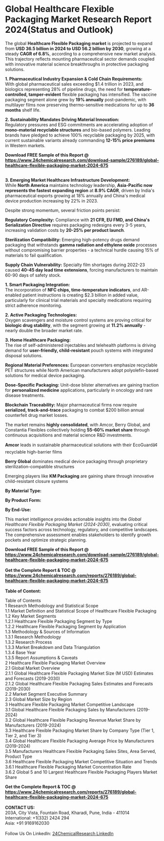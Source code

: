<h1>Global Healthcare Flexible Packaging Market Research Report 2024(Status and Outlook)</h1><p>The global <strong>Healthcare Flexible Packaging market</strong> is projected to expand from <strong>USD 36.5 billion in 2024 to USD 56.2 billion by 2030</strong>, growing at a steady <strong>CAGR of 6.8%</strong>, according to a comprehensive new market analysis. This trajectory reflects mounting pharmaceutical sector demands coupled with innovative material science breakthroughs in protective packaging solutions.</p><p><strong>1. Pharmaceutical Industry Expansion &amp; Cold Chain Requirements:</strong><br>
With global pharmaceutical sales exceeding $1.4 trillion in 2023, and biologics representing 28% of pipeline drugs, the need for <strong>temperature-controlled, tamper-evident</strong> flexible packaging has intensified. The vaccine packaging segment alone grew by <strong>19% annually</strong> post-pandemic, with multilayer films now preserving thermo-sensitive medications for up to <strong>36 months</strong> shelf life.</p><p><strong>2. Sustainability Mandates Driving Material Innovation:</strong><br>
Regulatory pressures and ESG commitments are accelerating adoption of <strong>mono-material recyclable structures</strong> and bio-based polymers. Leading brands have pledged to achieve 100% recyclable packaging by 2025, with current sustainable variants already commanding <strong>12-15% price premiums</strong> in Western markets.</p><div><b>Download FREE Sample of this Report @ 
            <a href="https://www.24chemicalresearch.com/download-sample/276189/global-healthcare-flexible-packaging-market-2024-675">
            https://www.24chemicalresearch.com/download-sample/276189/global-healthcare-flexible-packaging-market-2024-675</a></b></div><br><p><strong>3. Emerging Market Healthcare Infrastructure Development:</strong><br>
While <strong>North America</strong> maintains technology leadership, <strong>Asia-Pacific now represents the fastest expanding region</strong> at <strong>8.9% CAGR</strong>, driven by India's pharmaceutical exports growing at 18% annually and China's medical device production increasing by 22% in 2023.</p><p>Despite strong momentum, several friction points persist:</p><p><strong>Regulatory Complexity:</strong> Compliance with <strong>21 CFR, EU FMD, and China's Serialization Directive</strong> requires packaging redesigns every 3-5 years, increasing validation costs by <strong>20-25% per product launch</strong>.</p><p><strong>Sterilization Compatibility:</strong> Emerging high-potency drugs demand packaging that withstands <strong>gamma radiation and ethylene oxide</strong> processes without compromising barrier properties - a technical hurdle causing 15% of materials to fail qualification.</p><p><strong>Supply Chain Vulnerability:</strong> Specialty film shortages during 2022-23 caused <strong>40-45 day lead time extensions</strong>, forcing manufacturers to maintain 60-90 days of safety stock.</p><p><strong>1. Smart Packaging Integration:</strong><br>
The incorporation of <strong>NFC chips, time-temperature indicators</strong>, and AR-enabled patient instructions is creating $2.3 billion in added value, particularly for clinical trial materials and specialty medications requiring strict adherence monitoring.</p><p><strong>2. Active Packaging Technologies:</strong><br>
Oxygen scavengers and moisture control systems are proving critical for <strong>biologic drug stability</strong>, with the segment growing at <strong>11.2% annually</strong> - nearly double the broader market rate.</p><p><strong>3. Home Healthcare Packaging:</strong><br>
The rise of self-administered injectables and telehealth platforms is driving demand for <strong>user-friendly, child-resistant</strong> pouch systems with integrated disposal solutions.</p><p><strong>Regional Material Preferences:</strong> European converters emphasize recyclable PET structures while North American manufacturers adopt polyolefin-based solutions for medical device packaging.</p><p><strong>Dose-Specific Packaging:</strong> Unit-dose blister alternatives are gaining traction for <strong>personalized medicine</strong> applications, particularly in oncology and rare disease treatments.</p><p><strong>Blockchain Traceability:</strong> Major pharmaceutical firms now require <strong>serialized, track-and-trace</strong> packaging to combat $200 billion annual counterfeit drug market losses.</p><p>The market remains <strong>highly consolidated</strong>, with Amcor, Berry Global, and Constantia Flexibles collectively holding <strong>55-60% market share</strong> through continuous acquisitions and material science R&amp;D investments.</p><p><strong>Amcor</strong> leads in sustainable pharmaceutical solutions with their EcoGuardâ¢ recyclable high-barrier films</p><p><strong>Berry Global</strong> dominates medical device packaging through proprietary sterilization-compatible structures</p><p>Emerging players like <strong>KM Packaging</strong> are gaining share through innovative child-resistant closure systems</p><p><strong>By Material Type:</strong></p><p><strong>By Product Form:</strong></p><p><strong>By End-Use:</strong></p><p>This market intelligence provides actionable insights into the <em>Global Healthcare Flexible Packaging Market (2024-2030)</em>, evaluating critical success factors across technology, regulatory, and competitive landscapes. The comprehensive assessment enables stakeholders to identify growth pockets and optimize strategic planning.</p><div><b>Download FREE Sample of this Report @ 
            <a href="https://www.24chemicalresearch.com/download-sample/276189/global-healthcare-flexible-packaging-market-2024-675">
            https://www.24chemicalresearch.com/download-sample/276189/global-healthcare-flexible-packaging-market-2024-675</a></b></div><br><div><b>Get the Complete Report & TOC @ 
            <a href="https://www.24chemicalresearch.com/reports/276189/global-healthcare-flexible-packaging-market-2024-675">
            https://www.24chemicalresearch.com/reports/276189/global-healthcare-flexible-packaging-market-2024-675</a></b></div><br>
            <b>Table of Content:</b><p>Table of Contents<br />
1 Research Methodology and Statistical Scope<br />
1.1 Market Definition and Statistical Scope of Healthcare Flexible Packaging<br />
1.2 Key Market Segments<br />
1.2.1 Healthcare Flexible Packaging Segment by Type<br />
1.2.2 Healthcare Flexible Packaging Segment by Application<br />
1.3 Methodology & Sources of Information<br />
1.3.1 Research Methodology<br />
1.3.2 Research Process<br />
1.3.3 Market Breakdown and Data Triangulation<br />
1.3.4 Base Year<br />
1.3.5 Report Assumptions & Caveats<br />
2 Healthcare Flexible Packaging Market Overview<br />
2.1 Global Market Overview<br />
2.1.1 Global Healthcare Flexible Packaging Market Size (M USD) Estimates and Forecasts (2019-2030)<br />
2.1.2 Global Healthcare Flexible Packaging Sales Estimates and Forecasts (2019-2030)<br />
2.2 Market Segment Executive Summary<br />
2.3 Global Market Size by Region<br />
3 Healthcare Flexible Packaging Market Competitive Landscape<br />
3.1 Global Healthcare Flexible Packaging Sales by Manufacturers (2019-2024)<br />
3.2 Global Healthcare Flexible Packaging Revenue Market Share by Manufacturers (2019-2024)<br />
3.3 Healthcare Flexible Packaging Market Share by Company Type (Tier 1, Tier 2, and Tier 3)<br />
3.4 Global Healthcare Flexible Packaging Average Price by Manufacturers (2019-2024)<br />
3.5 Manufacturers Healthcare Flexible Packaging Sales Sites, Area Served, Product Type<br />
3.6 Healthcare Flexible Packaging Market Competitive Situation and Trends<br />
3.6.1 Healthcare Flexible Packaging Market Concentration Rate<br />
3.6.2 Global 5 and 10 Largest Healthcare Flexible Packaging Players Market Share </p><div><b>Get the Complete Report & TOC @ 
            <a href="https://www.24chemicalresearch.com/reports/276189/global-healthcare-flexible-packaging-market-2024-675">
            https://www.24chemicalresearch.com/reports/276189/global-healthcare-flexible-packaging-market-2024-675</a></b></div><br><b>CONTACT US:</b><br>
            203A, City Vista, Fountain Road, Kharadi, Pune, India - 411014<br>
            International: +1(332) 2424 294<br>
            Asia: +91 9169162030 <br><br>
            Follow Us On LinkedIn: <a href="https://www.linkedin.com/company/24chemicalresearch/">24ChemicalResearch LinkedIn</a>
